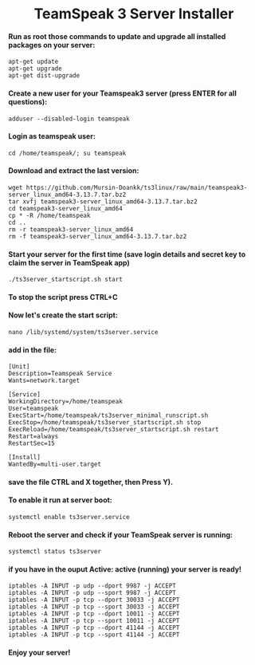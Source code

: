 <h1 align='center'>TeamSpeak 3 Server Installer</h1>

#### Run as root those commands to update and upgrade all installed packages on your server:
```
apt-get update
apt-get upgrade
apt-get dist-upgrade
```
#### Create a new user for your Teamspeak3 server (press ENTER for all questions):
```
adduser --disabled-login teamspeak
```
#### Login as teamspeak user:
```
cd /home/teamspeak/; su teamspeak
```
#### Download and extract the last version:
```
wget https://github.com/Mursin-Doankk/ts3linux/raw/main/teamspeak3-server_linux_amd64-3.13.7.tar.bz2
tar xvfj teamspeak3-server_linux_amd64-3.13.7.tar.bz2
cd teamspeak3-server_linux_amd64
cp * -R /home/teamspeak
cd ..
rm -r teamspeak3-server_linux_amd64
rm -f teamspeak3-server_linux_amd64-3.13.7.tar.bz2
```
#### Start your server for the first time (save login details and secret key to claim the server in TeamSpeak app)
```
./ts3server_startscript.sh start
```
#### To stop the script press CTRL+C

#### Now let's create the start script:
```
nano /lib/systemd/system/ts3server.service
```
#### add in the file:
```
[Unit]
Description=Teamspeak Service
Wants=network.target

[Service]
WorkingDirectory=/home/teamspeak
User=teamspeak
ExecStart=/home/teamspeak/ts3server_minimal_runscript.sh
ExecStop=/home/teamspeak/ts3server_startscript.sh stop
ExecReload=/home/teamspeak/ts3server_startscript.sh restart
Restart=always
RestartSec=15

[Install]
WantedBy=multi-user.target
```
#### save the file  CTRL and X together, then Press Y).

#### To enable it run at server boot:
```
systemctl enable ts3server.service
```
#### Reboot the server and check if your TeamSpeak server is running:
```
systemctl status ts3server
```
#### if you have in the ouput Active: active (running) your server is ready!
```
iptables -A INPUT -p udp --dport 9987 -j ACCEPT
iptables -A INPUT -p udp --sport 9987 -j ACCEPT
iptables -A INPUT -p tcp --dport 30033 -j ACCEPT
iptables -A INPUT -p tcp --sport 30033 -j ACCEPT
iptables -A INPUT -p tcp --dport 10011 -j ACCEPT
iptables -A INPUT -p tcp --sport 10011 -j ACCEPT
iptables -A INPUT -p tcp --dport 41144 -j ACCEPT
iptables -A INPUT -p tcp --sport 41144 -j ACCEPT
```
#### Enjoy your server!
